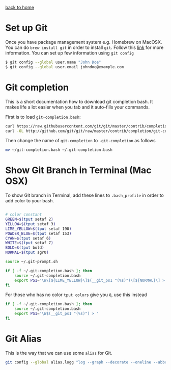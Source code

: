 [back to home](README.md)

# Set up Git

Once you have package management system e.g. Homebrew on MacOSX.
You can do `brew install git` in order to install `git`.
Follow this [link](https://git-scm.com/book/en/v2/Getting-Started-About-Version-Control)
for more information. You can set up few information using `git config`

```bash
$ git config --global user.name "John Doe"
$ git config --global user.email johndoe@example.com
```

# Git completion

This is a short documentation how to download git completion bash.
It makes life a lot easier when you tab and it auto-fills your commands.

First is to load `git-completion.bash`:

```bash
curl https://raw.githubusercontent.com/git/git/master/contrib/completion/git-prompt.sh -o ~/.git-prompt.sh
curl -OL http://github.com/git/git/raw/master/contrib/completion/git-completion.bash
```

Then change the name of `git-completion` to `.git-completion` as follows

```bash
mv ~/git-completion.bash ~/.git-completion.bash
```

# Show Git Branch in Terminal (Mac OSX)

To show Git branch in Terminal, add these lines to `.bash_profile`
in order to add color to your bash.

```bash

# color constant
GREEN=$(tput setaf 2)
YELLOW=$(tput setaf 3)
LIME_YELLOW=$(tput setaf 190)
POWDER_BLUE=$(tput setaf 153)
CYAN=$(tput setaf 6)
WHITE=$(tput setaf 7)
BOLD=$(tput bold)
NORMAL=$(tput sgr0)

source ~/.git-prompt.sh

if [ -f ~/.git-completion.bash ]; then                                          
    source ~/.git-completion.bash
    export PS1='\W\[${LIME_YELLOW}\]$(__git_ps1 "(%s)")\[${NORMAL}\] > '
fi
```


For those who has no color `tput colors` give you `8`, use this instead

```bash
if [ -f ~/.git-completion.bash ]; then
    source ~/.git-completion.bash
    export PS1='\W$(__git_ps1 "(%s)") > '
fi
```

# Git Alias

This is the way that we can use some `alias` for Git.

```bash
git config --global alias.logg "log --graph --decorate --oneline --abbrev-commit --all"
```
